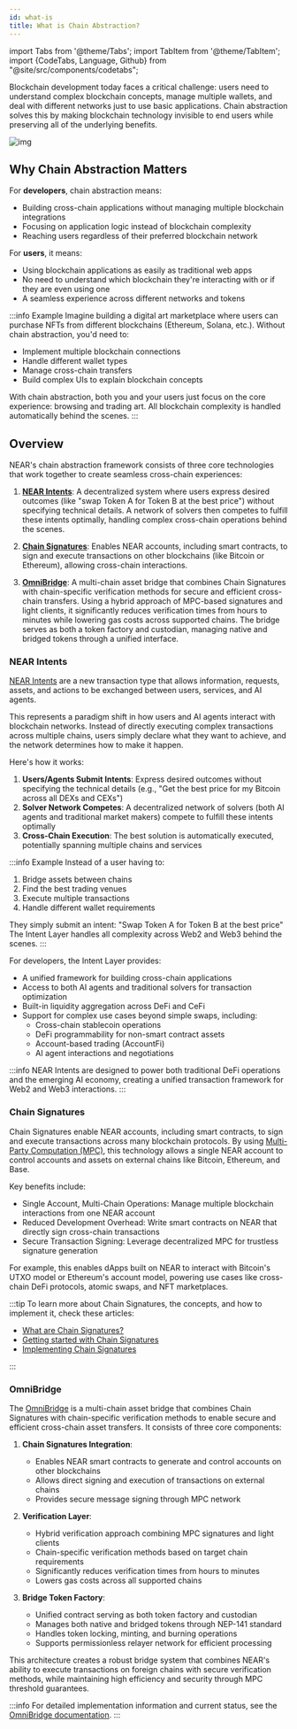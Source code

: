 ```yaml
---
id: what-is
title: What is Chain Abstraction?
---
```

import Tabs from '@theme/Tabs';
import TabItem from '@theme/TabItem';
import {CodeTabs, Language, Github} from "@site/src/components/codetabs";

Blockchain development today faces a critical challenge: users need to understand complex blockchain concepts, manage multiple wallets, and deal with different networks just to use basic applications. Chain abstraction solves this by making blockchain technology invisible to end users while preserving all of the underlying benefits.

![img](/docs/assets/welcome-pages/2.chain-abstraction.png)

## Why Chain Abstraction Matters

For **developers**, chain abstraction means:

- Building cross-chain applications without managing multiple blockchain integrations
- Focusing on application logic instead of blockchain complexity
- Reaching users regardless of their preferred blockchain network

For **users**, it means:

- Using blockchain applications as easily as traditional web apps
- No need to understand which blockchain they're interacting with or if they are even using one
- A seamless experience across different networks and tokens

:::info Example
Imagine building a digital art marketplace where users can purchase NFTs from different blockchains (Ethereum, Solana, etc.). Without chain abstraction, you'd need to:

- Implement multiple blockchain connections
- Handle different wallet types
- Manage cross-chain transfers
- Build complex UIs to explain blockchain concepts

With chain abstraction, both you and your users just focus on the core experience: browsing and trading art. All blockchain complexity is handled automatically behind the scenes.
:::

## Overview

NEAR's chain abstraction framework consists of three core technologies that work together to create seamless cross-chain experiences:

1. [**NEAR Intents**](#near-intents): A decentralized system where users express desired outcomes (like "swap Token A for Token B at the best price") without specifying technical details. A network of solvers then competes to fulfill these intents optimally, handling complex cross-chain operations behind the scenes.

2. [**Chain Signatures**](#chain-signatures): Enables NEAR accounts, including smart contracts, to sign and execute transactions on other blockchains (like Bitcoin or Ethereum), allowing cross-chain interactions.

3. [**OmniBridge**](#omnibridge): A multi-chain asset bridge that combines Chain Signatures with chain-specific verification methods for secure and efficient cross-chain transfers. Using a hybrid approach of MPC-based signatures and light clients, it significantly reduces verification times from hours to minutes while lowering gas costs across supported chains. The bridge serves as both a token factory and custodian, managing native and bridged tokens through a unified interface.

### NEAR Intents

[NEAR Intents](intents/overview.md) are a new transaction type that allows information, requests, assets, and actions to be exchanged between users, services, and AI agents.

This represents a paradigm shift in how users and AI agents interact with blockchain networks. Instead of directly executing complex transactions across multiple chains, users simply declare what they want to achieve, and the network determines how to make it happen.

Here's how it works:

1. **Users/Agents Submit Intents**: Express desired outcomes without specifying the technical details (e.g., "Get the best price for my Bitcoin across all DEXs and CEXs")
2. **Solver Network Competes**: A decentralized network of solvers (both AI agents and traditional market makers) compete to fulfill these intents optimally
3. **Cross-Chain Execution**: The best solution is automatically executed, potentially spanning multiple chains and services

:::info Example
Instead of a user having to:

1. Bridge assets between chains
2. Find the best trading venues
3. Execute multiple transactions
4. Handle different wallet requirements

They simply submit an intent: "Swap Token A for Token B at the best price"
The Intent Layer handles all complexity across Web2 and Web3 behind the scenes.
:::

For developers, the Intent Layer provides:

- A unified framework for building cross-chain applications
- Access to both AI agents and traditional solvers for transaction optimization
- Built-in liquidity aggregation across DeFi and CeFi
- Support for complex use cases beyond simple swaps, including:
  - Cross-chain stablecoin operations
  - DeFi programmability for non-smart contract assets
  - Account-based trading (AccountFi)
  - AI agent interactions and negotiations

:::info
NEAR Intents are designed to power both traditional DeFi operations and the emerging AI economy, creating a unified transaction framework for Web2 and Web3 interactions.
:::

### Chain Signatures

Chain Signatures enable NEAR accounts, including smart contracts, to sign and execute transactions across many blockchain protocols. By using [Multi-Party Computation (MPC)](chain-signatures.md#multi-party-computation-service), this technology allows a single NEAR account to control accounts and assets on external chains like Bitcoin, Ethereum, and Base.

Key benefits include:

- Single Account, Multi-Chain Operations: Manage multiple blockchain interactions from one NEAR account
- Reduced Development Overhead: Write smart contracts on NEAR that directly sign cross-chain transactions
- Secure Transaction Signing: Leverage decentralized MPC for trustless signature generation

For example, this enables dApps built on NEAR to interact with Bitcoin's UTXO model or Ethereum's account model, powering use cases like cross-chain DeFi protocols, atomic swaps, and NFT marketplaces.

:::tip
To learn more about Chain Signatures, the concepts, and how to implement it, check these articles:

- [What are Chain Signatures?](chain-signatures.md)
- [Getting started with Chain Signatures](chain-signatures/getting-started.md)
- [Implementing Chain Signatures](chain-signatures/implementation.md)

:::

### OmniBridge

The [OmniBridge](omnibridge/overview.md) is a multi-chain asset bridge that combines Chain Signatures with chain-specific verification methods to enable secure and efficient cross-chain asset transfers. It consists of three core components:

1. **Chain Signatures Integration**:
   - Enables NEAR smart contracts to generate and control accounts on other blockchains
   - Allows direct signing and execution of transactions on external chains
   - Provides secure message signing through MPC network

2. **Verification Layer**:
   - Hybrid verification approach combining MPC signatures and light clients
   - Chain-specific verification methods based on target chain requirements
   - Significantly reduces verification times from hours to minutes
   - Lowers gas costs across all supported chains

3. **Bridge Token Factory**:
   - Unified contract serving as both token factory and custodian
   - Manages both native and bridged tokens through NEP-141 standard
   - Handles token locking, minting, and burning operations
   - Supports permissionless relayer network for efficient processing

This architecture creates a robust bridge system that combines NEAR's ability to execute transactions on foreign chains with secure verification methods, while maintaining high efficiency and security through MPC threshold guarantees.

:::info
For detailed implementation information and current status, see the [OmniBridge documentation](omnibridge/overview.md).
:::
